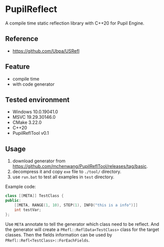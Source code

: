 # PupilReflect
A compile time static reflection library with C++20 for Pupil Engine.

## Reference

- https://github.com/Ubpa/USRefl

## Feature

- compile time
- with code generator

## Tested environment

- Windows 10.0.19041.0
- MSVC 19.29.30146.0
- CMake 3.22.0
- C++20
- PupilReflTool v0.1

## Usage

1. download generator from https://github.com/mchenwang/PupilReflTool/releases/tag/basic.
2. decompress it and copy `exe` file to `./tool/` directory.
3. use `run.bat` to test all examples in `test` directory.

Example code:

```c++
class [[META]] TestClass {
public:
    [[META, RANGE(1, 10), STEP(1), INFO("this is a info")]]
    int testVar;
};
```

Use `META` annotate to tell the generator which class need to be reflect. And the generator will create a `PRefl::ReflData<TestClass>` class for the target classes. Then the fields information can be used by `PRefl::Refl<TestClass>::ForEachFields`.

